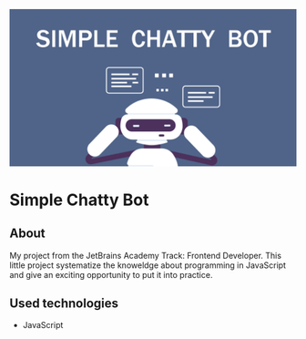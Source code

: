 ![image](simple%20chatty%20bot.png)
# Simple Chatty Bot
## About
My project from the JetBrains Academy Track: Frontend Developer. This little project systematize the knoweldge about programming in JavaScript and give an exciting opportunity to put it into practice.

## Used technologies
* JavaScript
